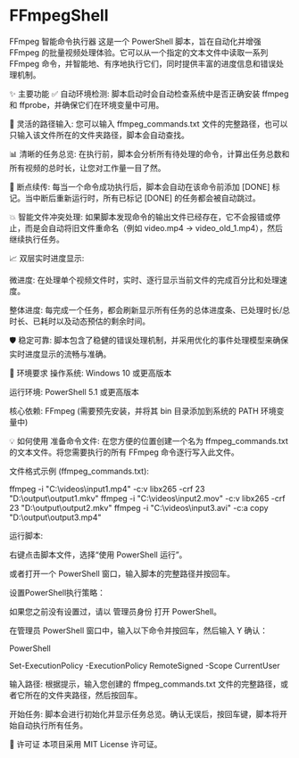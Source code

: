 # FFmpegShell
FFmpeg 智能命令执行器
这是一个 PowerShell 脚本，旨在自动化并增强 FFmpeg 的批量视频处理体验。它可以从一个指定的文本文件中读取一系列 FFmpeg 命令，并智能地、有序地执行它们，同时提供丰富的进度信息和错误处理机制。

✨ 主要功能
✅ 自动环境检测: 脚本启动时会自动检查系统中是否正确安装 ffmpeg 和 ffprobe，并确保它们在环境变量中可用。

📂 灵活的路径输入: 您可以输入 ffmpeg_commands.txt 文件的完整路径，也可以只输入该文件所在的文件夹路径，脚本会自动查找。

📊 清晰的任务总览: 在执行前，脚本会分析所有待处理的命令，计算出任务总数和所有视频的总时长，让您对工作量一目了然。

🔄 断点续传: 每当一个命令成功执行后，脚本会自动在该命令前添加 [DONE] 标记。当中断后重新运行时，所有已标记 [DONE] 的任务都会被自动跳过。

💥 智能文件冲突处理: 如果脚本发现命令的输出文件已经存在，它不会报错或停止，而是会自动将旧文件重命名（例如 video.mp4 -> video_old_1.mp4），然后继续执行任务。

📈 双层实时进度显示:

微进度: 在处理单个视频文件时，实时、逐行显示当前文件的完成百分比和处理速度。

整体进度: 每完成一个任务，都会刷新显示所有任务的总体进度条、已处理时长/总时长、已耗时以及动态预估的剩余时间。

🛡️ 稳定可靠: 脚本包含了稳健的错误处理机制，并采用优化的事件处理模型来确保实时进度显示的流畅与准确。

🚀 环境要求
操作系统: Windows 10 或更高版本

运行环境: PowerShell 5.1 或更高版本

核心依赖: FFmpeg (需要预先安装，并将其 bin 目录添加到系统的 PATH 环境变量中)

💡 如何使用
准备命令文件:
在您方便的位置创建一个名为 ffmpeg_commands.txt 的文本文件。将您需要执行的所有 FFmpeg 命令逐行写入此文件。

文件格式示例 (ffmpeg_commands.txt):

ffmpeg -i "C:\videos\input1.mp4" -c:v libx265 -crf 23 "D:\output\output1.mkv"
ffmpeg -i "C:\videos\input2.mov" -c:v libx265 -crf 23 "D:\output\output2.mkv"
ffmpeg -i "C:\videos\input3.avi" -c:a copy "D:\output\output3.mp4"

运行脚本:

右键点击脚本文件，选择“使用 PowerShell 运行”。

或者打开一个 PowerShell 窗口，输入脚本的完整路径并按回车。

设置PowerShell执行策略：

如果您之前没有设置过，请以 管理员身份 打开 PowerShell。

在管理员 PowerShell 窗口中，输入以下命令并按回车，然后输入 Y 确认：

PowerShell

Set-ExecutionPolicy -ExecutionPolicy RemoteSigned -Scope CurrentUser

输入路径:
根据提示，输入您创建的 ffmpeg_commands.txt 文件的完整路径，或者它所在的文件夹路径，然后按回车。

开始任务:
脚本会进行初始化并显示任务总览。确认无误后，按回车键，脚本将开始自动执行所有任务。

📄 许可证
本项目采用 MIT License 许可证。
